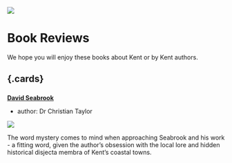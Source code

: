 <a href="https://juncture-digital.org"><img src="https://gitcdn.link/repo/jstor-labs/juncture/main/images/ve-button.png"></a>
<param ve-config header="header" main="home">

# Book Reviews

We hope you will enjoy these books about Kent or by Kent authors.

## {.cards}

### 
**[David Seabrook](21c-seabrook-biography)**

- author: Dr Christian Taylor

![](https://iiif.juncture-digital.org/thumbnail?url=https://raw.githubusercontent.com/kent-map/kent/main/images/thumbnails/21c.jpg)

The word mystery comes to mind when approaching Seabrook and his work - a fitting word, given the author’s obsession with the local lore and hidden historical disjecta membra of Kent’s coastal towns.


